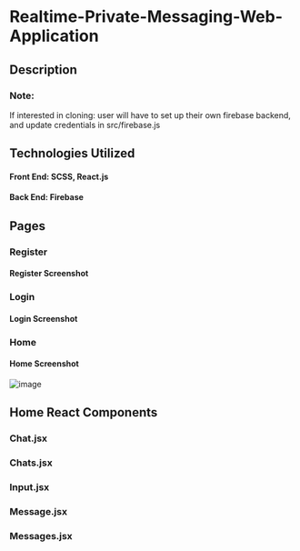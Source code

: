 # Realtime-Private-Messaging-Web-Application
## Description
### Note: 
If interested in cloning: user will have to set up their own firebase backend, and update credentials in src/firebase.js
## Technologies Utilized
#### Front End: SCSS, React.js
#### Back End: Firebase


## Pages
### Register
#### Register Screenshot
### Login
#### Login Screenshot
### Home
#### Home Screenshot
![image](https://user-images.githubusercontent.com/87671757/234015426-7ca5eb3c-9b43-48ff-b79f-51121f35d575.png)
## Home React Components
### Chat.jsx
### Chats.jsx
### Input.jsx
### Message.jsx
### Messages.jsx
